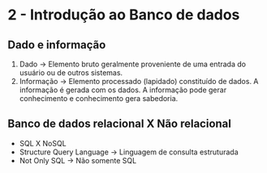 # 2 - Introdução ao Banco de dados

## Dado e informação
1. Dado -> Elemento bruto geralmente proveniente de uma entrada do usuário ou de outros sistemas.
2. Informação -> Elemento processado (lapidado) constituído de dados. A informação é gerada com os dados.
A informação pode gerar conhecimento e conhecimento gera sabedoria.

## Banco de dados relacional X Não relacional
* SQL X NoSQL
* Structure Query Language -> Linguagem de consulta estruturada
* Not Only SQL -> Não somente SQL
